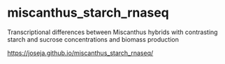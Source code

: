 # miscanthus_starch_rnaseq
Transcriptional differences between Miscanthus hybrids with contrasting starch and sucrose concentrations and biomass production

https://joseja.github.io/miscanthus_starch_rnaseq/

